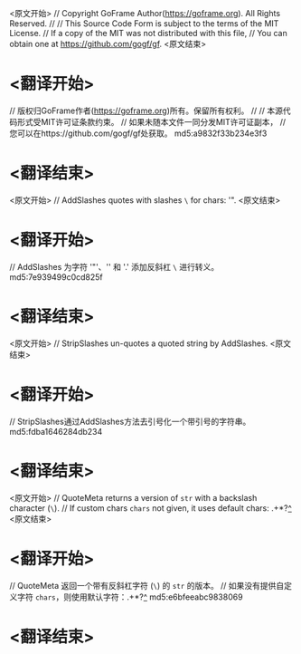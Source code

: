 
<原文开始>
// Copyright GoFrame Author(https://goframe.org). All Rights Reserved.
//
// This Source Code Form is subject to the terms of the MIT License.
// If a copy of the MIT was not distributed with this file,
// You can obtain one at https://github.com/gogf/gf.
<原文结束>

# <翻译开始>
// 版权归GoFrame作者(https://goframe.org)所有。保留所有权利。
//
// 本源代码形式受MIT许可证条款约束。
// 如果未随本文件一同分发MIT许可证副本，
// 您可以在https://github.com/gogf/gf处获取。 md5:a9832f33b234e3f3
# <翻译结束>


<原文开始>
// AddSlashes quotes with slashes `\` for chars: '"\.
<原文结束>

# <翻译开始>
// AddSlashes 为字符 '"'、'\' 和 '.' 添加反斜杠 `\` 进行转义。 md5:7e939499c0cd825f
# <翻译结束>


<原文开始>
// StripSlashes un-quotes a quoted string by AddSlashes.
<原文结束>

# <翻译开始>
// StripSlashes通过AddSlashes方法去引号化一个带引号的字符串。 md5:fdba1646284db234
# <翻译结束>


<原文开始>
// QuoteMeta returns a version of `str` with a backslash character (`\`).
// If custom chars `chars` not given, it uses default chars: .\+*?[^]($)
<原文结束>

# <翻译开始>
// QuoteMeta 返回一个带有反斜杠字符 (`\`) 的 `str` 的版本。
// 如果没有提供自定义字符 `chars`，则使用默认字符：.\+*?[^]($) md5:e6bfeeabc9838069
# <翻译结束>

